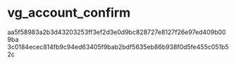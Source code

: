 # vg_account_confirm
aa5f58983a2b3d43203253ff3ef2d3e0d9bc828727e8127f26e97ed409b009ba
3c0184ecec814fb9c94ed63405f9bab2bdf5635eb86b938f0d5fe455c051b52c
